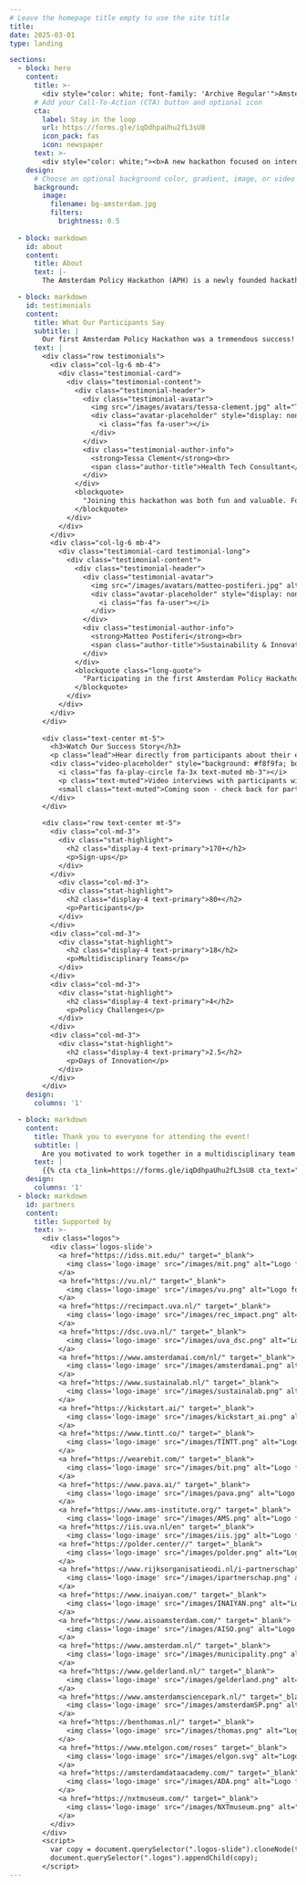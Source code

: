 ```yaml
---
# Leave the homepage title empty to use the site title
title:
date: 2025-03-01
type: landing

sections:
  - block: hero
    content:
      title: >-
        <div style="color: white; font-family: 'Archive Regular'">Amsterdam Policy Hackathon</div>
      # Add your Call-To-Action (CTA) button and optional icon
      cta:
        label: Stay in the loop
        url: https://forms.gle/iqDdhpaUhu2fL3sU8
        icon_pack: fas
        icon: newspaper
      text: >-
        <div style="color: white;"><b>A new hackathon focused on interdisciplinary, data-driven policymaking.</b></div><!--Custom spacing--><div class="mb-3"></div><!--GitHub Button JS--><script async defer src="https://buttons.github.io/buttons.js"></script>   
    design:
      # Choose an optional background color, gradient, image, or video
      background:
        image:
          filename: bg-amsterdam.jpg
          filters:
            brightness: 0.5
  
  - block: markdown
    id: about
    content:
      title: About
      text: |-
        The Amsterdam Policy Hackathon (APH) is a newly founded hackathon event in Amsterdam, the Netherlands. During this 2.5 days competition event, students and young professionals form multidisciplinary teams to develop data-informed policies and/ or policy tools to help with solving the most pressing societal issues in Amsterdam or the Netherlands more broadly. The challenges are provided by both government and industry stakeholders. At the core, the event champions research and policy development at the interdisciplinary intersection between technology and society. The event is inspired by the MIT Policy Hackathon, which is a similar competition held annually at the Massachusetts Institute of Technology in Boston, US.

  - block: markdown
    id: testimonials
    content:
      title: What Our Participants Say
      subtitle: |
        Our first Amsterdam Policy Hackathon was a tremendous success! Here's what participants had to say about their experience.
      text: |
        <div class="row testimonials">
          <div class="col-lg-6 mb-4">
            <div class="testimonial-card">
              <div class="testimonial-content">
                <div class="testimonial-header">
                  <div class="testimonial-avatar">
                    <img src="/images/avatars/tessa-clement.jpg" alt="Tessa Clement" class="avatar-img" onerror="this.style.display='none'; this.nextElementSibling.style.display='block';">
                    <div class="avatar-placeholder" style="display: none;">
                      <i class="fas fa-user"></i>
                    </div>
                  </div>
                  <div class="testimonial-author-info">
                    <strong>Tessa Clement</strong><br>
                    <span class="author-title">Health Tech Consultant</span>
                  </div>
                </div>
                <blockquote>
                  "Joining this hackathon was both fun and valuable. For me, the best part was experimenting with ideas, meeting new people, and testing skills in a fast-paced setting. Winning our challenge was the cherry on top: a rewarding recognition of two days of teamwork and creativity. As the founder of a health tech consultancy company, I loved seeing how students approach innovation in healthcare and AI. It was a great reminder that hackathons are not only about competing, but also about connecting, learning, and sparking ideas that may grow into something bigger."
                </blockquote>
              </div>
            </div>
          </div>
          <div class="col-lg-6 mb-4">
            <div class="testimonial-card testimonial-long">
              <div class="testimonial-content">
                <div class="testimonial-header">
                  <div class="testimonial-avatar">
                    <img src="/images/avatars/matteo-postiferi.jpg" alt="Matteo Postiferi" class="avatar-img" onerror="this.style.display='none'; this.nextElementSibling.style.display='block';">
                    <div class="avatar-placeholder" style="display: none;">
                      <i class="fas fa-user"></i>
                    </div>
                  </div>
                  <div class="testimonial-author-info">
                    <strong>Matteo Postiferi</strong><br>
                    <span class="author-title">Sustainability & Innovation Enthusiast</span>
                  </div>
                </div>
                <blockquote class="long-quote">
                  "Participating in the first Amsterdam Policy Hackathon was an exciting and rewarding experience. Even though I did not rely heavily on my technical skills, I actively used reasoning, creativity, and problem-solving throughout the competition. It was my first time joining an initiative like this, and I would highly recommend it to anyone interested in meeting inspiring people and collaborating in a dynamic environment. Our project focused on sustainability and environmental challenges, topics I care deeply about but had not yet had the opportunity to explore in such a practical way. I particularly appreciated how participants from diverse backgrounds could each contribute to tackle complex challenges together. I am grateful for the opportunity to participate and for the chance to learn from such an engaging setting. This experience has motivated me to take part in similar projects in the future and continue exploring the intersection of innovation, sustainability, and teamwork."
                </blockquote>
              </div>
            </div>
          </div>
        </div>
        
        <div class="text-center mt-5">
          <h3>Watch Our Success Story</h3>
          <p class="lead">Hear directly from participants about their experience and the impact of the Amsterdam Policy Hackathon.</p>
          <div class="video-placeholder" style="background: #f8f9fa; border: 2px dashed #dee2e6; padding: 60px 20px; border-radius: 8px; margin: 20px 0;">
            <i class="fas fa-play-circle fa-3x text-muted mb-3"></i>
            <p class="text-muted">Video interviews with participants will be embedded here</p>
            <small class="text-muted">Coming soon - check back for participant interviews and event highlights!</small>
          </div>
        </div>
        
        <div class="row text-center mt-5">
          <div class="col-md-3">
            <div class="stat-highlight">
              <h2 class="display-4 text-primary">170+</h2>
              <p>Sign-ups</p>
            </div>
          </div>
            <div class="col-md-3">
            <div class="stat-highlight">
              <h2 class="display-4 text-primary">80+</h2>
              <p>Participants</p>
            </div>
          </div>
          <div class="col-md-3">
            <div class="stat-highlight">
              <h2 class="display-4 text-primary">18</h2>
              <p>Multidisciplinary Teams</p>
            </div>
          </div>
          <div class="col-md-3">
            <div class="stat-highlight">
              <h2 class="display-4 text-primary">4</h2>
              <p>Policy Challenges</p>
            </div>
          </div>
          <div class="col-md-3">
            <div class="stat-highlight">
              <h2 class="display-4 text-primary">2.5</h2>
              <p>Days of Innovation</p>
            </div>
          </div>
        </div>
    design:
      columns: '1'

  - block: markdown
    content:
      title: Thank you to everyone for attending the event!
      subtitle: |
        Are you motivated to work together in a multidisciplinary team of motivated peers to solve some of the most pressing challenges? Participate in the first Amsterdam Policy Hackathon! Register below to stay up to date about APH.
      text: |
        {{% cta cta_link=https://forms.gle/iqDdhpaUhu2fL3sU8 cta_text="Stay in the loop" cta_new_tab="true"%}}
    design:
      columns: '1'
  - block: markdown
    id: partners
    content:
      title: Supported by
      text: >-
        <div class="logos">
          <div class='logos-slide'>
            <a href="https://idss.mit.edu/" target="_blank">
              <img class='logo-image' src="/images/mit.png" alt="Logo for MIT Institute for Data, Systems, and Society (IDSS)"">
            </a>
            <a href="https://vu.nl/" target="_blank">
              <img class='logo-image' src="/images/vu.png" alt="Logo for Vrije Universiteit (VU)"">
            </a>
            <a href="https://recimpact.uva.nl/" target="_blank">
              <img class='logo-image' src="/images/rec_impact.png" alt="Logo for UvA Roeterseilandcampus Impact (REC Impact)"">
            </a>
            <a href="https://dsc.uva.nl/" target="_blank">
              <img class='logo-image' src="/images/uva_dsc.png" alt="Logo for UvA Data Science Center"">
            </a>
            <a href="https://www.amsterdamai.com/nl/" target="_blank">
              <img class='logo-image' src="/images/amsterdamai.png" alt="Logo for Amsterdam AI"">
            </a>
            <a href="https://www.sustainalab.nl/" target="_blank">
              <img class='logo-image' src="/images/sustainalab.png" alt="Logo for Sustainalab"">
            </a>
            <a href="https://kickstart.ai/" target="_blank">
              <img class='logo-image' src="/images/kickstart_ai.png" alt="Logo for Kickstart AI"">
            </a>
            <a href="https://www.tintt.co/" target="_blank">
              <img class='logo-image' src="/images/TINTT.png" alt="Logo for TINTT"">
            </a>
            <a href="https://wearebit.com/" target="_blank">
              <img class='logo-image' src="/images/bit.png" alt="Logo for Bit"">
            </a>
            <a href="https://www.pava.ai/" target="_blank">
              <img class='logo-image' src="/images/pava.png" alt="Logo for PAVA"">
            </a>
            <a href="https://www.ams-institute.org/" target="_blank">
              <img class='logo-image' src="/images/AMS.png" alt="Logo for AMS Institute"">
            <a href="https://iis.uva.nl/en" target="_blank">
              <img class='logo-image' src="/images/iis.jpg" alt="Logo for UvA Institute for Interdisciplenary Studies (IIS)"">
            <a href="https://polder.center//" target="_blank">
              <img class='logo-image' src="/images/polder.png" alt="Logo for Polder Center"">
            </a>
            <a href="https://www.rijksorganisatieodi.nl/i-partnerschap" target="_blank">
              <img class='logo-image' src="/images/ipartnerschap.png" alt="Logo for I-Partnerschap">
            </a>
            <a href="https://www.inaiyan.com/" target="_blank">
              <img class='logo-image' src="/images/INAIYAN.png" alt="Logo for INAIYAN">
            </a>
            <a href="https://www.aisoamsterdam.com/" target="_blank">
              <img class='logo-image' src="/images/AISO.png" alt="Logo for AISO">
            </a>
            <a href="https://www.amsterdam.nl/" target="_blank">
              <img class='logo-image' src="/images/municipality.png" alt="Logo for Gemeente Amsterdam">
            </a>
            <a href="https://www.gelderland.nl/" target="_blank">
              <img class='logo-image' src="/images/gelderland.png" alt="Logo for Provincie Gelderland">
            </a>
            <a href="https://www.amsterdamsciencepark.nl/" target="_blank">
              <img class='logo-image' src="/images/amsterdamSP.png" alt="Logo for Amsterdam Science Park">
            </a>
            <a href="https://benthomas.nl/" target="_blank">
              <img class='logo-image' src="/images/thomas.png" alt="Logo for Thomas van Neerbos">
            </a>
            <a href="https://www.mtelgon.com/roses" target="_blank">
              <img class='logo-image' src="/images/elgon.svg" alt="Logo for Mount Elgon Orchards">
            </a>
            <a href="https://amsterdamdataacademy.com/" target="_blank">
              <img class='logo-image' src="/images/ADA.png" alt="Logo for Amsterdam Data Academy">
            </a>
            <a href="https://nxtmuseum.com/" target="_blank">
              <img class='logo-image' src="/images/NXTmuseum.png" alt="Logo for Nxt Museum Amsterdam">
            </a>
          </div>
        </div>
        <script>
          var copy = document.querySelector(".logos-slide").cloneNode(true);
          document.querySelector(".logos").appendChild(copy);
        </script>
---
```

